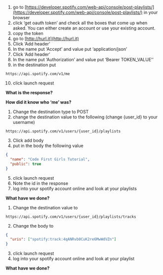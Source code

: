 1. go to [https://developer.spotify.com/web-api/console/post-playlists/](https://developer.spotify.com/web-api/console/post-playlists/) in your browser 
2. click ‘get oauth token’ and check all the boxes that come up when asked. You can either create an account or use your existing account.  
3. copy the token 
4. go to [http://hurl.it](http://hurl.it) 
5. Click ‘Add header’ 
6. In the name put ‘Accept’ and value put ‘application/json’ 
7. Click ‘Add header’ 
8. In the name put ‘Authorization’ and value put ‘Bearer TOKEN_VALUE’’ 
9. in the destination put 
```
https://api.spotify.com/v1/me
```
10. click launch request 

__What is the response?__

__How did it know who ‘me’ was?__

1. Change the destination type to POST 
2. change the destination value to the following (change {user_id} to your username)
```
https://api.spotify.com/v1/users/{user_id}/playlists
```
3. Click add body 
4. put in the body the following value  
```json
{
  "name": "Code First Girls Tutorial",
  "public": true
}
```
5. click launch request 
6. Note the id in the response 
7. log into your spotify account online and look at your playlists 

__What have we done?__

1. Change the destination value to
```
https://api.spotify.com/v1/users/{user_id}/playlists/tracks
```
2. Change the body to
```json 
{ 
  "uris": ["spotify:track:4qANRvb0CuK2re6MwWdVZn"]
}
```
3. click launch request 
4. log into your spotify account online and look at your playlist 

__What have we done?__
